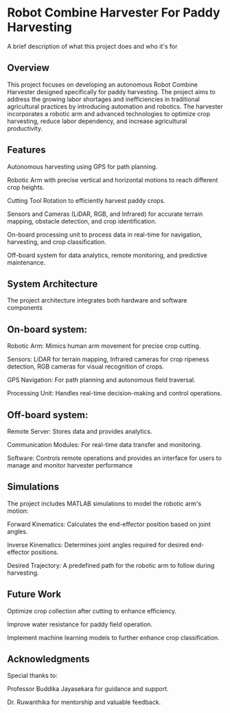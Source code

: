 
# Robot Combine Harvester For Paddy Harvesting

A brief description of what this project does and who it's for


## Overview
This project focuses on developing an autonomous Robot Combine Harvester designed specifically for paddy harvesting. The project aims to address the growing labor shortages and inefficiencies in traditional agricultural practices by introducing automation and robotics. The harvester incorporates a robotic arm and advanced technologies to optimize crop harvesting, reduce labor dependency, and increase agricultural productivity.
## Features
Autonomous harvesting using GPS for path planning.

Robotic Arm with precise vertical and horizontal 
motions to reach different crop heights.

Cutting Tool Rotation to efficiently harvest paddy crops.

Sensors and Cameras (LiDAR, RGB, and Infrared) for accurate terrain mapping, obstacle detection, and crop identification.

On-board processing unit to process data in real-time for navigation, harvesting, and crop classification.

Off-board system for data analytics, remote monitoring, and predictive maintenance.
## System Architecture
The project architecture integrates both hardware and software components
## On-board system:
Robotic Arm: Mimics human arm movement for precise crop cutting.

Sensors:
LiDAR for terrain mapping,
Infrared cameras for crop ripeness detection,
RGB cameras for visual recognition of crops.

GPS Navigation: For path planning and autonomous field traversal.

Processing Unit: Handles real-time decision-making and control operations.
## Off-board system:
Remote Server: Stores data and provides analytics.

Communication Modules: For real-time data transfer and monitoring.

Software: Controls remote operations and provides an interface for users to manage and monitor harvester performance
## Simulations
The project includes MATLAB simulations to model the robotic arm's motion:

Forward Kinematics: Calculates the end-effector position based on joint angles.

Inverse Kinematics: Determines joint angles required for desired end-effector positions.

Desired Trajectory: A predefined path for the robotic arm to follow during harvesting.
## Future Work
Optimize crop collection after cutting to enhance efficiency.

Improve water resistance for paddy field operation.

Implement machine learning models to further enhance crop classification.
## Acknowledgments
Special thanks to:

Professor Buddika Jayasekara for guidance and support.

Dr. Ruwanthika for mentorship and valuable feedback.
